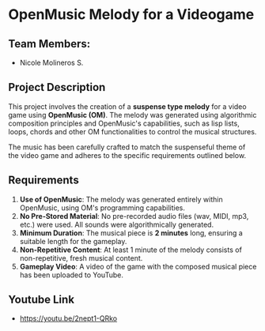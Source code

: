 # OpenMusic Melody for a Videogame

## Team Members:
- Nicole Molineros S.

## Project Description

This project involves the creation of a **suspense type melody** for a video game using **OpenMusic (OM)**. The melody was generated using algorithmic composition principles and OpenMusic's capabilities, such as lisp lists, loops, chords and other OM functionalities to control the musical structures.

The music has been carefully crafted to match the suspenseful theme of the video game and adheres to the specific requirements outlined below.

## Requirements

1. **Use of OpenMusic**: The melody was generated entirely within OpenMusic, using OM's programming capabilities.
2. **No Pre-Stored Material**: No pre-recorded audio files (wav, MIDI, mp3, etc.) were used. All sounds were algorithmically generated.
3. **Minimum Duration**: The musical piece is **2 minutes** long, ensuring a suitable length for the gameplay.
4. **Non-Repetitive Content**: At least 1 minute of the melody consists of non-repetitive, fresh musical content.
5. **Gameplay Video**: A video of the game with the composed musical piece has been uploaded to YouTube.

## Youtube Link

- https://youtu.be/2nept1-QRko

